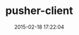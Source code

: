 ---
layout: post
title:  "pusher-client"
repo:   "pusher/pusher-ruby-client"
date:   2015-02-18 17:22:04
gemurl: http://github.com/pusher/pusher-ruby-client
---
